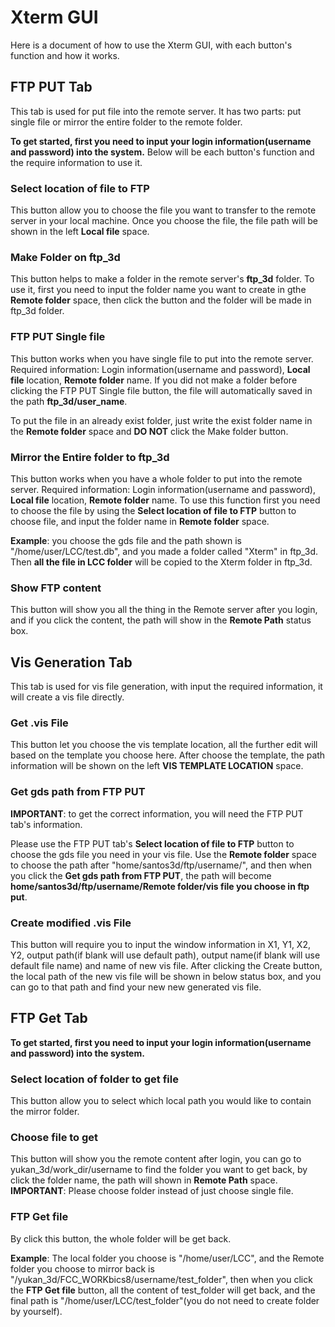 # Xterm GUI

Here is a document of how to use the Xterm GUI, with each button's function and how it works.

## FTP PUT Tab

This tab is used for put file into the remote server. It has two parts: put single file or mirror the entire folder to the remote folder.

**To get started, first you need to input your login information(username and password) into the system.**
Below will be each button's function and the require information to use it.

### Select location of file to FTP
This button allow you to choose the file you want to transfer to the remote server in your local machine. Once you choose the file, the file path will be shown in the left **Local file** space.

### Make Folder on ftp_3d
This button helps to make a folder in the remote server's **ftp_3d** folder. To use it, first you need to input the folder name you want to create in gthe **Remote folder** space, then click the button and the folder will be made in ftp_3d folder.

### FTP PUT Single file
This button works when you have single file to put into the remote server. Required information: Login information(username and password), **Local file** location,
**Remote folder** name. If you did not make a folder before clicking the FTP PUT Single file button, the file will automatically saved in the path **ftp_3d/user_name**. 

To put the file in an already exist folder, just write the exist folder name in the **Remote folder** space and **DO NOT** click the Make folder button.

### Mirror the Entire folder to ftp_3d
This button works when you have a whole folder to put into the remote server. Required information: Login information(username and password), **Local file** location,
**Remote folder** name. To use this function first you need to choose the file by using the **Select location of file to FTP** button to choose file, and input the folder name in **Remote folder** space.

**Example**: you choose the gds file and the path shown is "/home/user/LCC/test.db", and you made a folder called "Xterm" in ftp_3d. Then **all the file in LCC folder** will be copied to the Xterm folder in ftp_3d.

### Show FTP content
This button will show you all the thing in the Remote server after you login, and if you click the content, the path will show in the **Remote Path** status box.

## Vis Generation Tab
This tab is used for vis file generation, with input the required information, it will create a vis file directly.

### Get .vis File
This button let you choose the vis template location, all the further edit will based on the template you choose here. After choose the template, the path information will be shown on the left **VIS TEMPLATE LOCATION** space.

### Get gds path from FTP PUT
**IMPORTANT**: to get the correct information, you will need the FTP PUT tab's information.

Please use the FTP PUT tab's **Select location of file to FTP** button to choose the gds file you need in your vis file. Use the **Remote folder** space to choose the path after "home/santos3d/ftp/username/", and then when you click the **Get gds path from FTP PUT**, the path will become **home/santos3d/ftp/username/Remote folder/vis file you choose in ftp put**.

### Create modified .vis File
This button will require you to input the window information in X1, Y1, X2, Y2, output path(if blank will use default path), output name(if blank will use default file name) and name of new vis file. After clicking the Create button, the local path of the new vis file will be shown in below status box, and you can go to that path and find your new new generated vis file.

## FTP Get Tab
**To get started, first you need to input your login information(username and password) into the system.**

### Select location of folder to get file
This button allow you to select which local path you would like to contain the mirror folder.

### Choose file to get 
This button will show you the remote content after login, you can go to yukan_3d/work_dir/username to find the folder you want to get back, by click the folder name, the path will shown in **Remote Path** space. **IMPORTANT**: Please choose folder instead of just choose single file.

### FTP Get file
By click this button, the whole folder will be get back.

**Example**: The local folder you choose is "/home/user/LCC", and the Remote folder you choose to mirror back is "/yukan_3d/FCC_WORKbics8/username/test_folder", then when you click the **FTP Get file** button, all the content of test_folder will get back, and the final path is "/home/user/LCC/test_folder"(you do not need to create folder by yourself).

